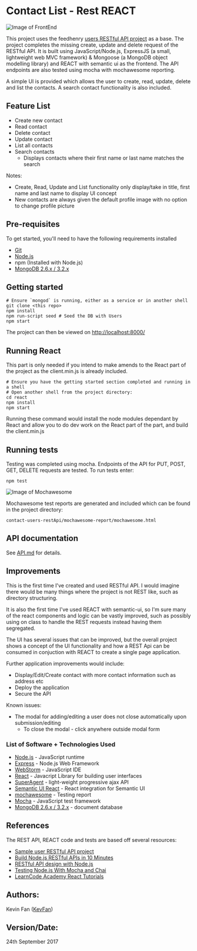 # Contact List - Rest REACT

![Image of FrontEnd](http://res.cloudinary.com/dv6skh7wa/image/upload/v1506272339/Capture_uieopx.png)

This project uses the feedhenry [users RESTful API project](https://github.com/feedhenry/users-api) as a base. The project completes the missing create, update and delete request of the RESTful API. It is built using JavaScript/Node.js, ExpressJS (a small, lightweight web MVC framework) & Mongoose (a MongoDB object modelling library) and REACT with semantic ui as the frontend. The API endpoints are also tested using mocha with mochawesome reporting. 

A simple UI is provided which allows the user to create, read, update, delete and list the contacts.
A search contact functionality is also included. 

## Feature List
+ Create new contact
+ Read contact
+ Delete contact
+ Update contact
+ List all contacts
+ Search contacts
  + Displays contacts where their first name or last name matches the search 

Notes:
+ Create, Read, Update and List functionality only display/take in title, first name and last name to display UI concept
+ New contacts are always given the default profile image with no option to change profile picture


## Pre-requisites

To get started, you'll need to have the following requirements installed

- [Git](https://git-scm.com/)
- [Node.js](https://nodejs.org/en/)
- npm (Installed with Node.js)
- [MongoDB 2.6.x / 3.2.x](https://docs.mongodb.com/manual/administration/install-community/)

## Getting started
	
	# Ensure `mongod` is running, either as a service or in another shell
	git clone <this repo>
	npm install
	npm run-script seed # Seed the DB with Users
	npm start

The project can then be viewed on <http://localhost:8000/>

## Running React 
This part is only needed if you intend to make amends to the React part of the project as the client.min.js is already included.
	
	# Ensure you have the getting started section completed and running in a shell
	# Open another shell from the project directory:
	cd react
	npm install
	npm start

Running these command would install the node modules dependant by React and allow you to do dev work on the React part of the part, and build the client.min.js


## Running tests

Testing was completed using mocha. Endpoints of the API for PUT, POST, GET, DELETE requests are tested. 
To run tests enter:

`npm test`

![Image of Mochawesome](http://res.cloudinary.com/dv6skh7wa/image/upload/v1506286218/CaptureMochawe_lk2yib.png)

Mochawesome test reports are generated and included which can be found in the project directory:

```
contact-users-restApi/mochawesome-report/mochawesome.html
```

## API documentation

See [API.md](API.md) for details.

## Improvements
This is the first time I've created and used RESTful API. I would imagine there would be many things where the project is not REST like, such as directory structuring.

It is also the first time I've used REACT with semantic-ui, so I'm sure many of the react components and logic can be vastly improved, such as possibly using on class to handle the REST requests instead having them segregated.

The UI has several issues that can be improved, but the overall project shows a concept of the UI functionality and how a REST Api can be consumed in conjuction with REACT to create a single page application. 

Further application improvements would include:
+ Display/Edit/Create contact with more contact information such as address etc
+ Deploy the application
+ Secure the API

Known issues:
+ The modal for adding/editing a user does not close automatically upon submission/editing
  + To close the modal - click anywhere outside modal form

### List of Software + Technologies Used
+ [Node.js](https://nodejs.org/en/) - JavaScript runtime
+ [Express](https://expressjs.com/) - Node.js Web Framework
+ [WebStorm](https://www.jetbrains.com/webstorm/) - JavaScript IDE
+ [React](https://facebook.github.io/react/) - Javacript Library for building user interfaces
+ [SuperAgent](https://visionmedia.github.io/superagent/) - light-weight progressive ajax API
+ [Semantic UI React](https://react.semantic-ui.com/introduction) - React integration for Semantic UI
+ [mochawesome](https://www.npmjs.com/package/mochawesome) - Testing report
+ [Mocha](https://mochajs.org/) - JavaScript test framework
+ [MongoDB 2.6.x / 3.2.x](https://docs.mongodb.com/manual/administration/install-community/) - document database

## References
The REST API, REACT code and tests are based off several resources:
+ [Sample user RESTful API project](https://github.com/feedhenry/users-api)
+ [Build Node.js RESTful APIs in 10 Minutes](https://www.codementor.io/olatundegaruba/nodejs-restful-apis-in-10-minutes-q0sgsfhbd)
+ [RESTful API design with Node.js](https://hackernoon.com/restful-api-design-with-node-js-26ccf66eab09)
+ [Testing Node.js With Mocha and Chai](http://mherman.org/blog/2015/09/10/testing-node-js-with-mocha-and-chai/#.Wcfp3mhSybh)
+ [LearnCode Academy React Tutorials](https://www.youtube.com/playlist?list=PLoYCgNOIyGABj2GQSlDRjgvXtqfDxKm5b)

## Authors:
Kevin Fan ([KevFan](https://github.com/KevFan))

## Version/Date:
24th September 2017

